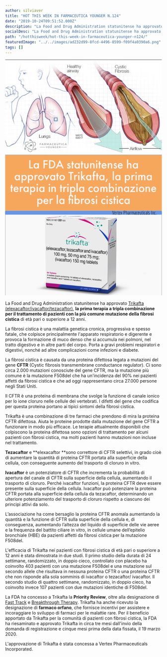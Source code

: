 ```yaml
---
author: silviaver
title: "HOT THIS WEEK IN FARMACEUTICA YOUNGER N.124"
date: "2019-10-24T09:51:52.000Z"
description: "La Food and Drug Administration statunitense ha approvato Trikafta (elexacaftor/ivacaftor/tezacaftor), la prima terapia a tripla combinazione per il trattamento di pazienti con la più comune mutazione della fibrosi cistica.\n\nTrikafta è il primo trattamento approvato per i pazienti di età pari o superiore a 12 anni, che hanno una mutazione genetica che colpisce il 90% dei pazienti con fibrosi cistica che corrispondono a circa 27.000 persone negli Stati Uniti."
socialDesc: "La Food and Drug Administration statunitense ha approvato Trikafta (elexacaftor/ivacaftor/tezacaftor), la prima terapia a tripla combinazione per il trattamento di pazienti con la più comune mutazione della fibrosi cistica.\n\nTrikafta è il primo trattamento approvato per i pazienti di età pari o superiore a 12 anni, che hanno una mutazione genetica che colpisce il 90% dei pazienti con fibrosi cistica che corrispondono a circa 27.000 persone negli Stati Uniti."
path: "/hotthisweek/hot-this-week-in-farmaceutica-younger-n124/"
featuredImage: "../../images/ad232d99-8fcd-4496-8599-f09f4a0390a6.png"
tags: []
---
```


![](../../images/ad232d99-8fcd-4496-8599-f09f4a0390a6.png)

La Food and Drug Administration statunitense ha approvato [Trikafta (elexacaftor/ivacaftor/tezacaftor)](https://www.fda.gov/news-events/press-announcements/fda-approves-new-breakthrough-therapy-cystic-fibrosis), **la prima terapia a tripla combinazione per il trattamento di pazienti con la più comune mutazione della fibrosi cistica** di età pari o superiore a 12 anni.

La fibrosi cistica è una malattia genetica cronica, progressiva e spesso fatale, che colpisce principalmente l'apparato respiratorio e digerente e provoca la formazione di muco denso che si accumula nei polmoni, nel tratto digestivo e in altre parti del corpo. Porta a gravi problemi respiratori e digestivi, nonché ad altre complicazioni come infezioni e diabete.

La fibrosi cistica è causata da una proteina difettosa legata a mutazioni del gene **CFTR** (Cystic fibrosis transmembrane conductance regulator). Ci sono circa 2.000 mutazioni conosciute del gene CFTR, ma la mutazione più comune è la mutazione F508del che ha un'incidenza del 90% nei pazienti affetti da fibrosi cistica e che ad oggi rappresentano circa 27.000 persone negli Stati Uniti.

Il CFTR è una proteina di membrana che svolge la funzione di canale ionico per lo ione cloruro nelle cellule dei vertebrati. I difetti del gene che codifica per questa proteina portano ai tipici sintomi della fibrosi cistica.

Trikafta è una combinazione di tre farmaci che prendono di mira la proteina CFTR difettosa. Aiuta le proteine ​​prodotte dalla mutazione del gene CFTR a funzionare in modo più efficace. Le terapie attualmente disponibili che colpiscono la proteina difettosa sono opzioni di trattamento per alcuni pazienti con fibrosi cistica, ma molti pazienti hanno mutazioni non incluse nel trattamento.

**Tezacaftor** e **elexacaftor **sono correttore di CFTR selettivi, in grado cioè di aumentare la quantità di proteina CFTR portata alla superficie della cellula, con conseguente aumento del trasporto di cloruro in vitro.

**Ivacaftor** è un potenziatore di CFTR che incrementa la probabilità di apertura del canale di
CFTR sulla superficie della cellula, aumentando il trasporto di cloruro. Perché ivacaftor funzioni, la
proteina CFTR deve essere presente sulla superficie della cellula. Ivacaftor può potenziare la proteina CFTR portata alla superficie della cellula da tezacaftor, determinando un ulteriore potenziamento del trasporto di cloruro rispetto a ciascuno dei principi attivi da solo.

L’associazione ha come bersaglio la proteina CFTR anomala aumentando la quantità e la funzione di CFTR sulla superficie della cellula e, di conseguenza, aumentando l’altezza del liquido di superficie delle vie aeree e la frequenza del battito ciliare in vitro, in cellule umane dell’epitelio bronchiale (HBE) da pazienti affetti da fibrosi cistica per la mutazione F508del.

L'efficacia di Trikafta nei pazienti con fibrosi cistica di età pari o superiore a 12 anni è stata dimostrata in due studi. Il primo studio della durata di 24 settimane, randomizzato, in doppio cieco, controllato con placebo ha coinvolto 403 pazienti con una mutazione F508del e una mutazione sul secondo allele che risultava in nessuna proteina CFTR o una proteina CFTR che non risponde alla sola somminis di ivacaftor o tezacaftor/ ivacaftor. Il secondo studio di quattro settimane, randomizzato, in doppio cieco, ha coinvolto invece 107 pazienti con due mutazioni identiche di F508del.

La FDA ha concesso a Trikafta la **Priority Review**, oltre alla designazione di [Fast Track](https://www.farmaceuticayounger.science/blog/2019/05/fast-track/) e [Breakthrough Therapy](https://www.farmaceuticayounger.science/blog/2018/12/breakthrough-therapy/). Trikafta ha anche ricevuto la designazione di **farmaco orfano**, che fornisce incentivi per assistere e incoraggiare lo sviluppo di farmaci per le malattie rare. Per il beneficio apportato da Trikafta per la comunità di pazienti con fibrosi cistica, la FDA ha riesaminato e approvato Trikafta in circa tre mesi dall'invio della domanda di registrazione e cinque mesi prima della data fissata, il 19 marzo 2020.

L'approvazione di Trikafta è stata concessa a Vertex Pharmaceuticals Incorporated.
